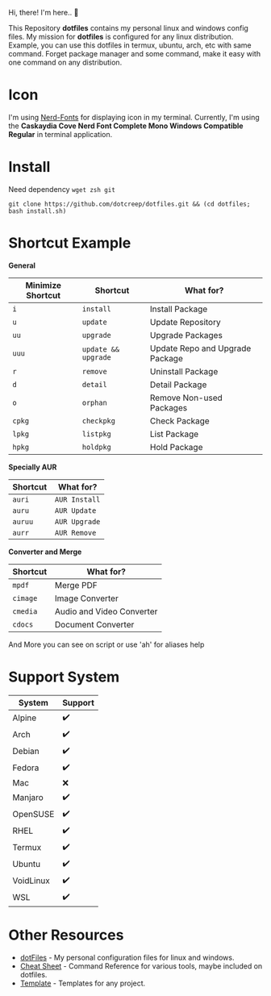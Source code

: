 Hi, there! I'm here.. 👋

This Repository **dotfiles** contains my personal linux and windows config files. My mission for **dotfiles** is configured for any linux distribution. Example, you can use this dotfiles in termux, ubuntu, arch, etc with same command. Forget package manager and some command, make it easy with one command on any distribution.

# Icon
I'm using [Nerd-Fonts](https://www.nerdfonts.com/) for displaying icon in my terminal. Currently, I'm using the **Caskaydia Cove Nerd Font Complete Mono Windows Compatible Regular** in terminal application.

# Install
Need dependency `wget zsh git`

```
git clone https://github.com/dotcreep/dotfiles.git && (cd dotfiles; bash install.sh)
```

# Shortcut Example

**General**

Minimize Shortcut | Shortcut | What for?
--- | --- | ---
`i` | `install` | Install Package
`u` | `update` | Update Repository
`uu` | `upgrade` | Upgrade Packages
`uuu` | `update && upgrade` | Update Repo and Upgrade Package
`r` | `remove` | Uninstall Package
`d` | `detail` | Detail Package
`o` | `orphan` | Remove Non-used Packages
`cpkg` | `checkpkg` | Check Package
`lpkg` | `listpkg` | List Package
`hpkg` | `holdpkg` | Hold Package

**Specially AUR**

Shortcut | What for?
--- | ---
`auri` | `AUR Install`
`auru` | `AUR Update`
`auruu` | `AUR Upgrade`
`aurr` | `AUR Remove`

**Converter and Merge**

Shortcut | What for?
--- | ---
`mpdf` | Merge PDF
`cimage` | Image Converter
`cmedia` | Audio and Video Converter
`cdocs` | Document Converter

And More you can see on script or use 'ah' for aliases help

# Support System

System | Support
--- | ---
Alpine | ✔️
Arch | ✔️
Debian | ✔️
Fedora | ✔️
Mac | ❌
Manjaro | ✔️
OpenSUSE | ✔️
RHEL | ✔️
Termux | ✔️
Ubuntu | ✔️
VoidLinux | ✔️
WSL | ✔️

# Other Resources
- [dotFiles](https://github.com/dotcreep/dotfiles) - My personal configuration files for linux and windows.
- [Cheat Sheet](https://github.com/dotcreep/cheat-sheet) - Command Reference for various tools, maybe included on dotfiles.
- [Template](https://github.com/dotcreep/boilerplates) - Templates for any project.
